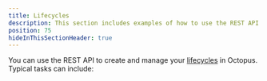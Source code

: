 ```yaml
---
title: Lifecycles
description: This section includes examples of how to use the REST API to create and manage lifecycles in Octopus.
position: 75
hideInThisSectionHeader: true
---
```


You can use the REST API to create and manage your [lifecycles](/docs/releases/lifecycles/index.md) in Octopus. Typical tasks can include:
